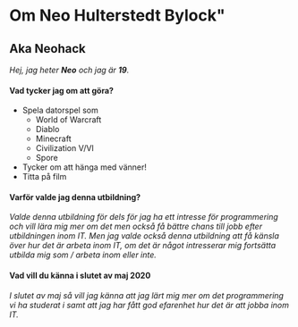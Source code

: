 # Om Neo Hulterstedt Bylock"
## Aka Neohack #

*Hej, jag heter **Neo** och jag är __19__.*
#### __Vad tycker jag om att göra?__ ####
  * Spela datorspel som
    * World of Warcraft
    * Diablo
    * Minecraft
    * Civilization V/VI
    * Spore
  * Tycker om att hänga med vänner!
  * Titta på film
 #### **Varför valde jag denna utbildning?** #
 _Valde denna utbildning för dels för jag ha ett intresse för programmering och vill lära mig mer om det men också få bättre chans till jobb efter utbildningen inom IT._
 _Men jag valde också denna utbildning att få känsla över hur det är arbeta inom IT, om det är något intresserar mig fortsätta utbilda mig som / arbeta inom eller inte._

#### **Vad vill du känna i slutet av maj 2020** #
_I slutet av maj så vill jag känna att jag lärt mig mer om det programmering vi ha studerat i samt att jag har fått god efarenhet hur det är att jobba inom IT._



